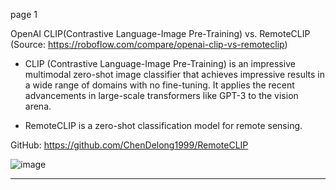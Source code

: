 page 1

OpenAI CLIP(Contrastive Language-Image Pre-Training)  vs. RemoteCLIP (Source: https://roboflow.com/compare/openai-clip-vs-remoteclip)

* CLIP (Contrastive Language-Image Pre-Training) is an impressive multimodal zero-shot image classifier that achieves impressive results in a wide range of domains with no fine-tuning. It applies the recent advancements in large-scale transformers like GPT-3 to the vision arena.

* RemoteCLIP is a zero-shot classification model for remote sensing.

GitHub: https://github.com/ChenDelong1999/RemoteCLIP

![image](https://github.com/user-attachments/assets/a7ba0b50-88ab-41c6-a591-07a5511ccf76)
 
---




